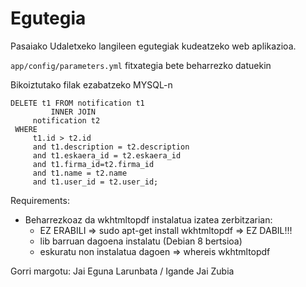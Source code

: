 Egutegia
============

Pasaiako Udaletxeko langileen egutegiak kudeatzeko web aplikazioa.

   `app/config/parameters.yml` fitxategia bete beharrezko datuekin
   

Bikoiztutako filak ezabatzeko MYSQL-n

    DELETE t1 FROM notification t1
             INNER JOIN
         notification t2 
     WHERE
         t1.id > t2.id 
         and t1.description = t2.description 
         and t1.eskaera_id = t2.eskaera_id 
         and t1.firma_id=t2.firma_id 
         and t1.name = t2.name 
         and t1.user_id = t2.user_id;   

Requirements:
- Beharrezkoaz da wkhtmltopdf instalatua izatea zerbitzarian:
    - EZ ERABILI => sudo apt-get install wkhtmltopdf => EZ DABIL!!!
    - lib barruan dagoena instalatu (Debian 8 bertsioa)
    - eskuratu non instalatua dagoen => whereis wkhtmltopdf

Gorri margotu:
Jai Eguna
Larunbata / Igande Jai
Zubia
